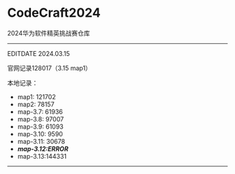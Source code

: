 # CodeCraft2024
2024华为软件精英挑战赛仓库

---------------------------
EDITDATE 2024.03.15

官网记录128017（3.15 map1）

本地记录：

- map1:    121702
- map2:    78157
- map-3.7: 61936
- map-3.8: 97007
- map-3.9: 61093
- map-3.10: 9590
- map-3.11: 30678
- ***map-3.12:ERROR***
- map-3.13:144331

----------------
